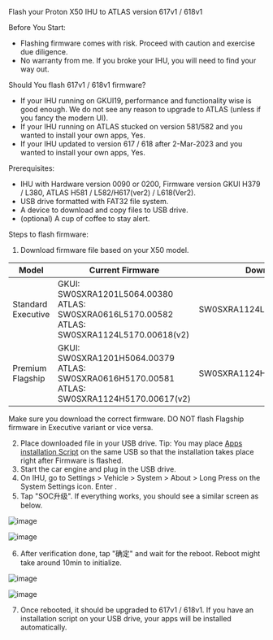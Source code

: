 Flash your Proton X50 IHU to ATLAS version 617v1 / 618v1

Before You Start:
- Flashing firmware comes with risk. Proceed with caution and exercise due diligence.
- No warranty from me. If you broke your IHU, you will need to find your way out. 

Should You flash 617v1 / 618v1 firmware?
- If your IHU running on GKUI19, performance and functionality wise is good enough. We do not see any reason to upgrade to ATLAS (unless if you fancy the modern UI).
- If your IHU running on ATLAS stucked on version 581/582 and you wanted to install your own apps, Yes.
- If your IHU updated to version 617 / 618 after 2-Mar-2023 and you wanted to install your own apps, Yes.

Prerequisites:
- IHU with Hardware version 0090 or 0200, Firmware version GKUI H379 / L380, ATLAS H581 / L582/H617(ver2) / L618(Ver2).
- USB drive formatted with FAT32 file system.
- A device to download and copy files to USB drive.
- (optional) A cup of coffee to stay alert. 

Steps to flash firmware:
1. Download firmware file based on your X50 model.

| Model              | Current Firmware           | Download |
|--------------------|----------------------------|----------|
| Standard<br />Executive | GKUI: SW0SXRA1201L5064.00380 <br />ATLAS: SW0SXRA0616L5170.00582 <br />ATLAS: SW0SXRA1124L5170.00618(v2) | SW0SXRA1124L5170.00618(v1)   |
| Premium<br />Flagship   | GKUI: SW0SXRA1201H5064.00379 <br />ATLAS: SW0SXRA0616H5170.00581 <br />ATLAS: SW0SXRA1124H5170.00617(v2) | SW0SXRA1124H5170.00617(v1)   |

Make sure you download the correct firmware. DO NOT flash Flagship firmware in Executive variant or vice versa. 

2. Place downloaded file in your USB drive. Tip: You may place [Apps installation Script](https://github.com/xeon1989/Proton-X50-APK-Installer-ATLAS) on the same USB so that the installation takes place right after Firmware is flashed. 
3. Start the car engine and plug in the USB drive.
4. On IHU, go to Settings > Vehicle > System > About > Long Press on the System Settings icon. Enter <xxxxxx>.
5. Tap "SOC升级". If everything works, you should see a similar screen as below.
  
  ![image](https://user-images.githubusercontent.com/17538895/231667654-104b03aa-1b35-4aaa-8307-b939205f6a76.png)
  
  ![image](https://user-images.githubusercontent.com/17538895/231677754-d8075407-4130-4236-b1c3-21ac3dd3aed6.png)
  
6. After verification done, tap "确定" and wait for the reboot. Reboot might take around 10min to initialize.
  
  ![image](https://user-images.githubusercontent.com/17538895/231677926-2c75366f-52f9-4938-a58a-79d4ac74ce95.png)

  ![image](https://user-images.githubusercontent.com/17538895/231667748-b3181a3c-7442-4e15-95ce-db3b259c11b0.png)
  
7. Once rebooted, it should be upgraded to 617v1 / 618v1. If you have an installation script on your USB drive, your apps will be installed automatically.  
